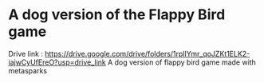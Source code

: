 # A dog version of the Flappy Bird game
Drive link : https://drive.google.com/drive/folders/1rplIYmr_qoJZKt1ELK2-iajwCyUfEreO?usp=drive_link
 A dog version of flappy bird game made with metasparks
